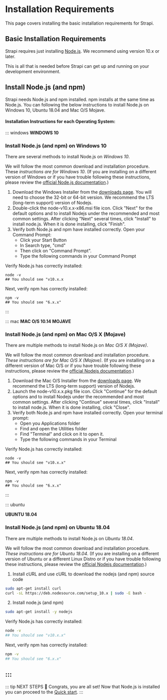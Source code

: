 # Installation Requirements

This page covers installing the basic installation requirements for Strapi.

## Basic Installation Requirements

Strapi requires just installing [Node.js](https://nodejs.org). We recommend using version 10.x or later.

This is all that is needed before Strapi can get up and running on your development environment.

## Install Node.js (and npm)

Strapi needs Node.js and npm installed. npm installs at the same time as Node.js. You can following the below instructions to install Node.js on Windows 10, Ubuntu 18.04 and Mac O/S Mojave.

#### Installation Instructions for each Operating System:

::: windows
**WINDOWS 10**

### Install Node.js (and npm) on Windows 10

There are several methods to install Node.js on _Windows 10_.

We will follow the most common download and installation procedure. These _instructions are for Windows 10_. (If you are installing on a different version of Windows or if you have trouble following these instructions, please review the [official Node.js documentation](https://nodejs.org/en/docs/).)

1. Download the Windows Installer from the [downloads page](https://nodejs.org/en/download/). You will need to choose the 32-bit or 64-bit version. We recommend the LTS (long-term support) version of Nodejs.
2. Double-click the node-v10.x.x-x86.msi file icon. Click "Next" for the default options and to install Nodejs under the recommended and most common settings. After clicking "Next" several times, click "Install" to install node.js. When it is done installing, click "Finish".
3. Verify both Node.js and npm have installed correctly. Open your Command Prompt:
   - Click your Start Button
   - In Search type, "cmd"
   - Then click on "Command Prompt".
   - Type the following commands in your Command Prompt

Verify Node.js has correctly installed:

```shell
node -v
## You should see "v10.x.x
```

Next, verify npm has correctly installed:

```shell
npm -v
## You should see "6.x.x"
```

:::

::: mac
**MAC O/S 10.14 MOJAVE**

### Install Node.js (and npm) on Mac O/S X (Mojave)

There are multiple methods to install Node.js on _Mac O/S X (Mojave)_.

We will follow the most common download and installation procedure. _These instructions are for Mac O/S X (Mojave)_. (If you are installing on a different version of Mac O/S or if you have trouble following these instructions, please review the [official Nodejs documentation](https://nodejs.org/en/docs/).)

1. Download the Mac O/S Installer from the [downloads page](https://nodejs.org/en/download/). We recommend the LTS (long-term support) version of Nodejs.
2. Launch the node-v10.x.x.pkg file icon. Click "Continue" for the default options and to install Nodejs under the recommended and most common settings. After clicking "Continue" several times, click "Install" to install node.js. When it is done installing, click "Close".
3. Verify both Node.js and npm have installed correctly. Open your terminal prompt:
   - Open you Applications folder
   - Find and open the Utilities folder
   - Find "Terminal" and click on it to open it.
   - Type the following commands in your Terminal

Verify Node.js has correctly installed:

```terminal
node -v
## You should see "v10.x.x"
```

Next, verify npm has correctly installed:

```terminal
npm -v
## You should see "6.x.x"
```

:::

::: ubuntu

**UBUNTU 18.04**

### Install Node.js (and npm) on Ubuntu 18.04

There are multiple methods to install Node.js on _Ubuntu 18.04_.

We will follow the most common download and installation procedure. _These instructions are for Ubuntu 18.04_. (If you are installing on a different version of Ubuntu or a different Linux Distro or if you have trouble following these instructions, please review the [official Nodejs documentation](https://nodejs.org/en/docs/).)

1. Install cURL and use cURL to download the nodejs (and npm) source code

```bash
sudo apt-get install curl
curl -sL https://deb.nodesource.com/setup_10.x | sudo -E bash -
```

2. Install node.js (and npm)

```bash
sudo apt-get install -y nodejs
```

Verify Node.js has correctly installed:

```bash
node -v
## You should see "v10.x.x"
```

Next, verify npm has correctly installed:

```bash
npm -v
## You should see "6.x.x"
```
:::
---

::: tip NEXT STEPS
👏 Congrats, you are all set! Now that Node.js is installed you can proceed to the [Quick start](/3.0.0-alpha.x/getting-started/quick-start.html).
:::
